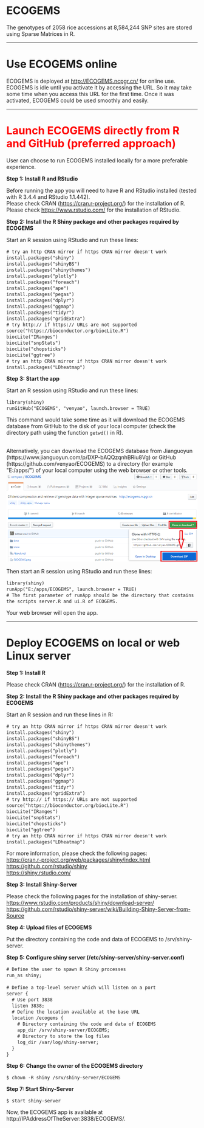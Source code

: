 ECOGEMS
========

The genotypes of 2058 rice accessions at 8,584,244 SNP sites are stored using Sparse Matrices in R.  

*****

#	Use ECOGEMS online

ECOGEMS is deployed at <a href="http://ECOGEMS.ncpgr.cn/" target="_blank">http://ECOGEMS.ncpgr.cn/</a> for online use.  
ECOGEMS is idle until you activate it by accessing the URL. So it may take some time when you access this URL for the first time. Once it was activated, ECOGEMS could be used smoothly and easily.  

*****

#	<font color="red">Launch ECOGEMS directly from R and GitHub (preferred approach)</font>

User can choose to run ECOGEMS installed locally for a more preferable experience.

**Step 1: Install R and RStudio**

Before running the app you will need to have R and RStudio installed (tested with R 3.4.4 and RStudio 1.1.442).  
Please check CRAN (<a href="https://cran.r-project.org/" target="_blank">https://cran.r-project.org/</a>) for the installation of R.  
Please check <a href="https://www.rstudio.com/" target="_blank">https://www.rstudio.com/</a> for the installation of RStudio.  

**Step 2: Install the R Shiny package and other packages required by ECOGEMS**

Start an R session using RStudio and run these lines:  
```
# try an http CRAN mirror if https CRAN mirror doesn't work  
install.packages("shiny")  
install.packages("shinyBS")  
install.packages("shinythemes")  
install.packages("plotly")  
install.packages("foreach")  
install.packages("ape")  
install.packages("pegas")  
install.packages("dplyr")  
install.packages("ggmap")  
install.packages("tidyr")  
install.packages("gridExtra")  
# try http:// if https:// URLs are not supported   
source("https://bioconductor.org/biocLite.R")  
biocLite("IRanges")
biocLite("snpStats")
biocLite("chopsticks")  
biocLite("ggtree")  
# try an http CRAN mirror if https CRAN mirror doesn't work  
install.packages("LDheatmap")  
```

**Step 3: Start the app**  

Start an R session using RStudio and run these lines:  
```
library(shiny)  
runGitHub("ECOGEMS", "venyao", launch.browser = TRUE)  
```
This command would take some time as it will download the ECOGEMS database from GitHub to the disk of your local computer (check the directory path using the function `getwd()` in R).   

<br>
Alternatively, you can download the ECOGEMS database from Jianguoyun (https://www.jianguoyun.com/p/DXP-bAQQzqnhBRiu8Vg) or GitHub (https://github.com/venyao/ECOGEMS) to a directory (for example "E:/apps/") of your local computer using the web browser or other tools.   

<br>
<img src="ECOGEMS.png" width="890"/>  
<br>

Then start an R session using RStudio and run these lines:  
```
library(shiny)  
runApp("E:/apps/ECOGEMS", launch.browser = TRUE)  
# The first parameter of runApp should be the directory that contains the scripts server.R and ui.R of ECOGEMS.  
```

Your web browser will open the app.

*****

#	Deploy ECOGEMS on local or web Linux server

**Step 1: Install R**  

Please check CRAN (<a href="https://cran.r-project.org/" target="_blank">https://cran.r-project.org/</a>) for the installation of R.

**Step 2: Install the R Shiny package and other packages required by ECOGEMS**  

Start an R session and run these lines in R:  
```
# try an http CRAN mirror if https CRAN mirror doesn't work  
install.packages("shiny")  
install.packages("shinyBS")  
install.packages("shinythemes")  
install.packages("plotly")  
install.packages("foreach")  
install.packages("ape")  
install.packages("pegas")  
install.packages("dplyr")  
install.packages("ggmap")  
install.packages("tidyr")  
install.packages("gridExtra")  
# try http:// if https:// URLs are not supported   
source("https://bioconductor.org/biocLite.R")  
biocLite("IRanges")
biocLite("snpStats")
biocLite("chopsticks")  
biocLite("ggtree")  
# try an http CRAN mirror if https CRAN mirror doesn't work  
install.packages("LDheatmap")  
```

For more information, please check the following pages:  
<a href="https://cran.r-project.org/web/packages/shiny/index.html" target="_blank">https://cran.r-project.org/web/packages/shiny/index.html</a>  
<a href="https://github.com/rstudio/shiny" target="_blank">https://github.com/rstudio/shiny</a>  
<a href="https://shiny.rstudio.com/" target="_blank">https://shiny.rstudio.com/</a>  

**Step 3: Install Shiny-Server**

Please check the following pages for the installation of shiny-server.  
<a href="https://www.rstudio.com/products/shiny/download-server/" target="_blank">https://www.rstudio.com/products/shiny/download-server/</a>  
<a href="https://github.com/rstudio/shiny-server/wiki/Building-Shiny-Server-from-Source" target="_blank">https://github.com/rstudio/shiny-server/wiki/Building-Shiny-Server-from-Source</a>  

**Step 4: Upload files of ECOGEMS**

Put the directory containing the code and data of ECOGEMS to /srv/shiny-server.  

**Step 5: Configure shiny server (/etc/shiny-server/shiny-server.conf)**

```
# Define the user to spawn R Shiny processes
run_as shiny;

# Define a top-level server which will listen on a port
server {  
  # Use port 3838  
  listen 3838;  
  # Define the location available at the base URL  
  location /ecogems {  
    # Directory containing the code and data of ECOGEMS  
    app_dir /srv/shiny-server/ECOGEMS;  
    # Directory to store the log files  
    log_dir /var/log/shiny-server;  
  }  
}  
```

**Step 6: Change the owner of the ECOGEMS directory**

```
$ chown -R shiny /srv/shiny-server/ECOGEMS  
```

**Step 7: Start Shiny-Server**

```
$ start shiny-server  
```

Now, the ECOGEMS app is available at http://IPAddressOfTheServer:3838/ECOGEMS/.  


